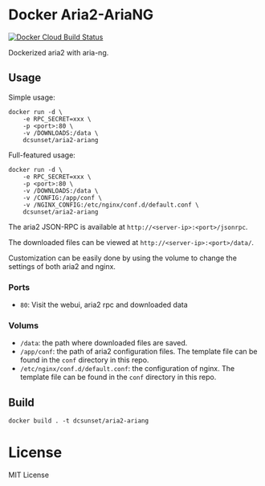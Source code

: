 # Docker Aria2-AriaNG

[![Docker Cloud Build Status](https://img.shields.io/docker/cloud/build/dcsunset/aria2-ariang)](https://hub.docker.com/r/dcsunset/aria2-ariang)

Dockerized aria2 with aria-ng.

## Usage

Simple usage:

```
docker run -d \
	-e RPC_SECRET=xxx \
	-p <port>:80 \
	-v /DOWNLOADS:/data \
	dcsunset/aria2-ariang
```

Full-featured usage:

```
docker run -d \
	-e RPC_SECRET=xxx \
	-p <port>:80 \
	-v /DOWNLOADS:/data \
	-v /CONFIG:/app/conf \
	-v /NGINX_CONFIG:/etc/nginx/conf.d/default.conf \
	dcsunset/aria2-ariang
```

The aria2 JSON-RPC is available at `http://<server-ip>:<port>/jsonrpc`.

The downloaded files can be viewed at `http://<server-ip>:<port>/data/`.

Customization can be easily done by using the volume
to change the settings of both aria2 and nginx.

### Ports

* `80`: Visit the webui, aria2 rpc and downloaded data

### Volums

* `/data`: the path where downloaded files are saved.
* `/app/conf`: the path of aria2 configuration files. The template file can be found in the `conf` directory in this repo.
* `/etc/nginx/conf.d/default.conf`: the configuration of nginx. The template file can be found in the `conf` directory in this repo.

## Build

```
docker build . -t dcsunset/aria2-ariang
```

# License

MIT License
